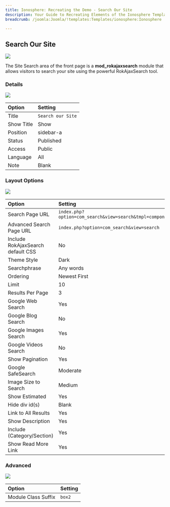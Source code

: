 ```yaml
---
title: Ionosphere: Recreating the Demo - Search Our Site
description: Your Guide to Recreating Elements of the Ionosphere Template for Joomla
breadcrumb: /joomla:Joomla/!templates:Templates/ionosphere:Ionosphere

---
```


Search Our Site
-----
![][demo]

The Site Search area of the front page is a **mod_rokajaxsearch** module that allows visitors to search your site using the powerful RokAjaxSearch tool.

### Details
![][demo2]

| Option            | Setting             |
|:------------------|:--------------------|
| Title             | `Search our Site`   |
| Show Title        | Show                |
| Position          | sidebar-a           |
| Status            | Published           |
| Access            | Public              |
| Language          | All                 |
| Note              | Blank               |

### Layout Options
![][demo3]

| Option                            | Setting                                                  |
|:----------------------------------|:---------------------------------------------------------|
| Search Page URL                   | `index.php?option=com_search&view=search&tmpl=component` |
| Advanced Search Page URL          | `index.php?option=com_search&view=search`                |
| Include RokAjaxSearch default CSS | No                                                       |
| Theme Style                       | Dark                                                     |
| Searchphrase                      | Any words                                                |
| Ordering                          | Newest First                                             |
| Limit                             | 10                                                       |
| Results Per Page                  | 3                                                        |
| Google Web Search                 | Yes                                                      |
| Google Blog Search                | No                                                       |
| Google Images Search              | Yes                                                      |
| Google Videos Search              | No                                                       |
| Show Pagination                   | Yes                                                      |
| Google SafeSearch                 | Moderate                                                 |
| Image Size to Search              | Medium                                                   |
| Show Estimated                    | Yes                                                      |
| Hide div id(s)                    | Blank                                                    |
| Link to All Results               | Yes                                                      |
| Show Description                  | Yes                                                      |
| Include (Category/Section)        | Yes                                                      |
| Show Read More Link               | Yes                                                      |

### Advanced
![][demo4]

| Option              | Setting |  
| :------------------ | :------ |  
| Module Class Suffix | `box2`  |  

[demo]: assets/demo_3.jpeg
[demo2]: assets/search_1.jpeg
[demo3]: assets/search_2.jpeg
[demo4]: assets/search_3.jpeg